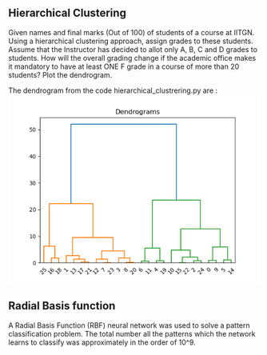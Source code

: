 ## Hierarchical Clustering

Given names and final marks (Out of 100) of students of a course at IITGN. Using a hierarchical clustering approach, assign grades to these students. Assume that the Instructor has decided to allot only A, B, C and D grades to students. How will the overall grading change if the academic office makes it mandatory to have at least ONE F grade in a course of more than 20 students? Plot the dendrogram.

The dendrogram from the code hierarchical_clustrering.py are :
<br> ![alt-txt](hierarchical-clustering/dendrogram.png) </br>

## Radial Basis function

A Radial Basis Function (RBF) neural network was used to solve a pattern classification problem. The total number all the patterns which the network learns to classify was approximately in the order of 10^9.